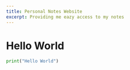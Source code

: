 ```yaml
---
title: Personal Notes Website
excerpt: Providing me eazy access to my notes
---
```

# Hello World
```py
print("Hello World")
```